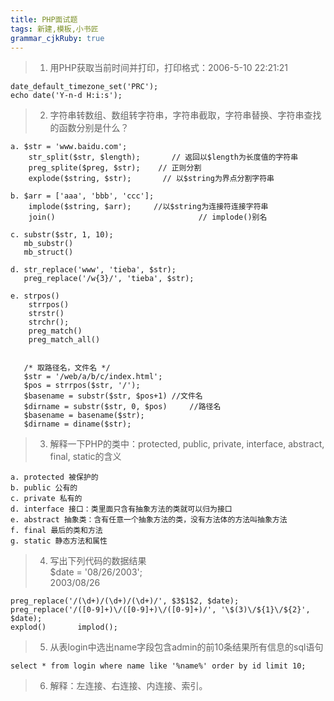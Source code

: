 ```yaml
---
title: PHP面试题
tags: 新建,模板,小书匠
grammar_cjkRuby: true
---
```


> 1. 用PHP获取当前时间并打印，打印格式：2006-5-10 22:21:21  
```
date_default_timezone_set('PRC');
echo date('Y-n-d H:i:s');
```

> 2. 字符串转数组、数组转字符串，字符串截取，字符串替换、字符串查找的函数分别是什么？  
```
a. $str = 'www.baidu.com';
	str_split($str, $length);		// 返回以$length为长度值的字符串
	preg_splite($preg, $str);	 // 正则分割
	explode($string, $str);		  // 以$string为界点分割字符串

b. $arr = ['aaa', 'bbb', 'ccc'];
	implode($string, $arr); 	//以$string为连接符连接字符串
	join() 								  // implode()别名
	
c. substr($str, 1, 10);
   mb_substr()
   mb_struct()
  
d. str_replace('www', 'tieba', $str);
   preg_replace('/w{3}/', 'tieba', $str);
   
e. strpos()
	strrpos()
	strstr()
	strchr();
	preg_match()
	preg_match_all()
	

   /* 取路径名，文件名 */
   $str = '/web/a/b/c/index.html';
   $pos = strrpos($str, '/');
   $basename = substr($str, $pos+1)	//文件名
   $dirname = substr($str, 0, $pos)		//路径名
   $basename = basename($str);
   $dirname = diname($str);
```

> 3. 解释一下PHP的类中：protected, public, private, interface, abstract, final, static的含义  
```
a. protected 被保护的
b. public 公有的
c. private 私有的
d. interface 接口：类里面只含有抽象方法的类就可以归为接口
e. abstract 抽象类：含有任意一个抽象方法的类，没有方法体的方法叫抽象方法
f. final 最后的类和方法
g. static 静态方法和属性
```

> 4. 写出下列代码的数据结果  
> $date = '08/26/2003';  
> 2003/08/26  
```
preg_replace('/(\d+)/(\d+)/(\d+)/', $3$1$2, $date);
preg_replace('/([0-9]+)\/([0-9]+)\/([0-9]+)/', '\$(3)\/${1}\/${2}', $date);
explod()       implod();
```

> 5. 从表login中选出name字段包含admin的前10条结果所有信息的sql语句  
```
select * from login where name like '%name%' order by id limit 10;
```

> 6. 解释：左连接、右连接、内连接、索引。  